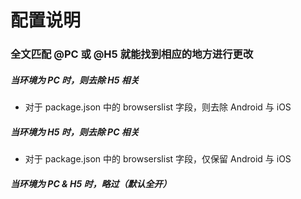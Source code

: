 # 配置说明

### 全文匹配 @PC 或 @H5 就能找到相应的地方进行更改

##### 当环境为 PC 时，则去除 H5 相关

- 对于 package.json 中的 browserslist 字段，则去除 Android 与 iOS

##### 当环境为 H5 时，则去除 PC 相关

- 对于 package.json 中的 browserslist 字段，仅保留 Android 与 iOS

##### 当环境为 PC & H5 时，略过（默认全开）
